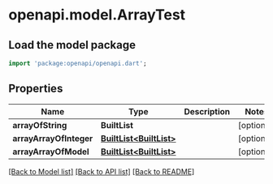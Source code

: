 # openapi.model.ArrayTest

## Load the model package
```dart
import 'package:openapi/openapi.dart';
```

## Properties
Name | Type | Description | Notes
------------ | ------------- | ------------- | -------------
**arrayOfString** | **BuiltList<String>** |  | [optional] 
**arrayArrayOfInteger** | [**BuiltList<BuiltList<int>>**](BuiltList.md) |  | [optional] 
**arrayArrayOfModel** | [**BuiltList<BuiltList<ReadOnlyFirst>>**](BuiltList.md) |  | [optional] 

[[Back to Model list]](../README.md#documentation-for-models) [[Back to API list]](../README.md#documentation-for-api-endpoints) [[Back to README]](../README.md)


